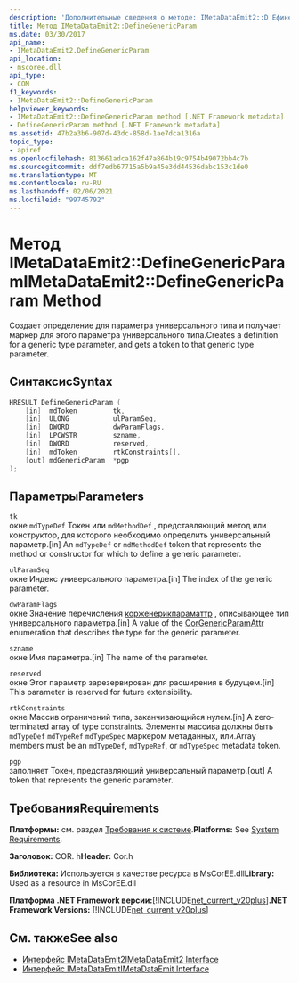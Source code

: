 ```yaml
---
description: 'Дополнительные сведения о методе: IMetaDataEmit2::D Ефинеженерикпарам'
title: Метод IMetaDataEmit2::DefineGenericParam
ms.date: 03/30/2017
api_name:
- IMetaDataEmit2.DefineGenericParam
api_location:
- mscoree.dll
api_type:
- COM
f1_keywords:
- IMetaDataEmit2::DefineGenericParam
helpviewer_keywords:
- IMetaDataEmit2::DefineGenericParam method [.NET Framework metadata]
- DefineGenericParam method [.NET Framework metadata]
ms.assetid: 47b2a3b6-907d-43dc-858d-1ae7dca1316a
topic_type:
- apiref
ms.openlocfilehash: 813661adca162f47a864b19c9754b49072bb4c7b
ms.sourcegitcommit: ddf7edb67715a5b9a45e3dd44536dabc153c1de0
ms.translationtype: MT
ms.contentlocale: ru-RU
ms.lasthandoff: 02/06/2021
ms.locfileid: "99745792"
---
```

# <a name="imetadataemit2definegenericparam-method"></a><span data-ttu-id="e8d53-103">Метод IMetaDataEmit2::DefineGenericParam</span><span class="sxs-lookup"><span data-stu-id="e8d53-103">IMetaDataEmit2::DefineGenericParam Method</span></span>

<span data-ttu-id="e8d53-104">Создает определение для параметра универсального типа и получает маркер для этого параметра универсального типа.</span><span class="sxs-lookup"><span data-stu-id="e8d53-104">Creates a definition for a generic type parameter, and gets a token to that generic type parameter.</span></span>  
  
## <a name="syntax"></a><span data-ttu-id="e8d53-105">Синтаксис</span><span class="sxs-lookup"><span data-stu-id="e8d53-105">Syntax</span></span>  
  
```cpp  
HRESULT DefineGenericParam (
    [in]  mdToken         tk,
    [in]  ULONG           ulParamSeq,
    [in]  DWORD           dwParamFlags,
    [in]  LPCWSTR         szname,
    [in]  DWORD           reserved,
    [in]  mdToken         rtkConstraints[],
    [out] mdGenericParam  *pgp  
);  
```  
  
## <a name="parameters"></a><span data-ttu-id="e8d53-106">Параметры</span><span class="sxs-lookup"><span data-stu-id="e8d53-106">Parameters</span></span>  

 `tk`  
 <span data-ttu-id="e8d53-107">окне `mdTypeDef` Токен или `mdMethodDef` , представляющий метод или конструктор, для которого необходимо определить универсальный параметр.</span><span class="sxs-lookup"><span data-stu-id="e8d53-107">[in] An `mdTypeDef` or `mdMethodDef` token that represents the method or constructor for which to define a generic parameter.</span></span>  
  
 `ulParamSeq`  
 <span data-ttu-id="e8d53-108">окне Индекс универсального параметра.</span><span class="sxs-lookup"><span data-stu-id="e8d53-108">[in] The index of the generic parameter.</span></span>  
  
 `dwParamFlags`  
 <span data-ttu-id="e8d53-109">окне Значение перечисления [корженерикпараматтр](corgenericparamattr-enumeration.md) , описывающее тип универсального параметра.</span><span class="sxs-lookup"><span data-stu-id="e8d53-109">[in] A value of the [CorGenericParamAttr](corgenericparamattr-enumeration.md) enumeration that describes the type for the generic parameter.</span></span>  
  
 `szname`  
 <span data-ttu-id="e8d53-110">окне Имя параметра.</span><span class="sxs-lookup"><span data-stu-id="e8d53-110">[in] The name of the parameter.</span></span>  
  
 `reserved`  
 <span data-ttu-id="e8d53-111">окне Этот параметр зарезервирован для расширения в будущем.</span><span class="sxs-lookup"><span data-stu-id="e8d53-111">[in] This parameter is reserved for future extensibility.</span></span>  
  
 `rtkConstraints`  
 <span data-ttu-id="e8d53-112">окне Массив ограничений типа, заканчивающийся нулем.</span><span class="sxs-lookup"><span data-stu-id="e8d53-112">[in] A zero-terminated array of type constraints.</span></span> <span data-ttu-id="e8d53-113">Элементы массива должны быть `mdTypeDef` `mdTypeRef` `mdTypeSpec` маркером метаданных, или.</span><span class="sxs-lookup"><span data-stu-id="e8d53-113">Array members must be an `mdTypeDef`, `mdTypeRef`, or `mdTypeSpec` metadata token.</span></span>  
  
 `pgp`  
 <span data-ttu-id="e8d53-114">заполняет Токен, представляющий универсальный параметр.</span><span class="sxs-lookup"><span data-stu-id="e8d53-114">[out] A token that represents the generic parameter.</span></span>  
  
## <a name="requirements"></a><span data-ttu-id="e8d53-115">Требования</span><span class="sxs-lookup"><span data-stu-id="e8d53-115">Requirements</span></span>  

 <span data-ttu-id="e8d53-116">**Платформы:** см. раздел [Требования к системе](../../get-started/system-requirements.md).</span><span class="sxs-lookup"><span data-stu-id="e8d53-116">**Platforms:** See [System Requirements](../../get-started/system-requirements.md).</span></span>  
  
 <span data-ttu-id="e8d53-117">**Заголовок:** COR. h</span><span class="sxs-lookup"><span data-stu-id="e8d53-117">**Header:** Cor.h</span></span>  
  
 <span data-ttu-id="e8d53-118">**Библиотека:** Используется в качестве ресурса в MsCorEE.dll</span><span class="sxs-lookup"><span data-stu-id="e8d53-118">**Library:** Used as a resource in MsCorEE.dll</span></span>  
  
 <span data-ttu-id="e8d53-119">**Платформа .NET Framework версии:**[!INCLUDE[net_current_v20plus](../../../../includes/net-current-v20plus-md.md)]</span><span class="sxs-lookup"><span data-stu-id="e8d53-119">**.NET Framework Versions:** [!INCLUDE[net_current_v20plus](../../../../includes/net-current-v20plus-md.md)]</span></span>  
  
## <a name="see-also"></a><span data-ttu-id="e8d53-120">См. также</span><span class="sxs-lookup"><span data-stu-id="e8d53-120">See also</span></span>

- [<span data-ttu-id="e8d53-121">Интерфейс IMetaDataEmit2</span><span class="sxs-lookup"><span data-stu-id="e8d53-121">IMetaDataEmit2 Interface</span></span>](imetadataemit2-interface.md)
- [<span data-ttu-id="e8d53-122">Интерфейс IMetaDataEmit</span><span class="sxs-lookup"><span data-stu-id="e8d53-122">IMetaDataEmit Interface</span></span>](imetadataemit-interface.md)
